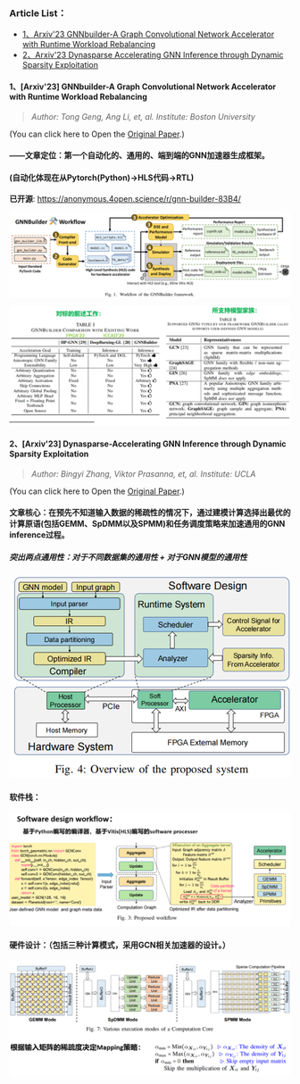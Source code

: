 ### Article List：

* [1、Arxiv'23 GNNbuilder-A Graph Convolutional Network Accelerator with Runtime Workload Rebalancing](#1arxiv23-gnnbuilder-a-graph-convolutional-network-accelerator-with-runtime-workload-rebalancing) 
* [2、Arxiv'23 Dynasparse Accelerating GNN Inference through Dynamic Sparsity Exploitation](#2arxiv23-dynasparse-accelerating-gnn-inference-through-dynamic-sparsity-exploitation)



####  1、[**Arxiv'23**] GNNbuilder-A Graph Convolutional Network Accelerator with Runtime Workload Rebalancing

>*Author: Tong Geng, Ang Li, et, al.* 	*Institute: Boston University*

(You can click here to Open the [Original Paper](../Papers/Arxiv'23_GNNBuilder.pdf).)

#### ——文章定位：第一个自动化的、通用的、端到端的GNN加速器生成框架。

#### (自动化体现在从Pytorch(Python)->HLS代码->RTL)

**已开源**: https://anonymous.4open.science/r/gnn-builder-83B4/

![image-20230721191614915](./Images/image-20230721191614915.png)

![image-20230721191740059](./Images/image-20230721191740059.png)



#### 2、[**Arxiv'23**] Dynasparse-Accelerating GNN Inference through Dynamic Sparsity Exploitation

>*Author: Bingyi Zhang, Viktor Prasanna, et, al.* 	*Institute: UCLA* 

(You can click here to Open the [Original Paper](../Papers/Arxiv'23_Dynasparse.pdf).)

#### 文章核心：在预先不知道输入数据的稀疏性的情况下，通过建模计算选择出最优的计算原语(包括GEMM、SpDMM以及SPMM)和任务调度策略来加速通用的GNN inference过程。

##### 突出两点通用性：对于不同数据集的通用性 + 对于GNN模型的通用性

![image-20230721205346211](./Images/image-20230721205346211.png)

#### 软件栈：

![image-20230721205842612](./Images/image-20230721205842612.png)

#### 硬件设计：（包括三种计算模式，采用GCN相关加速器的设计。）

![image-20230721205859916](./Images/image-20230721205859916.png)

